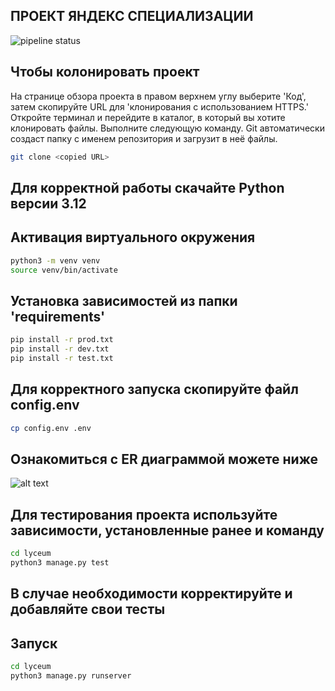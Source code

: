 ## ПРОЕКТ ЯНДЕКС СПЕЦИАЛИЗАЦИИ
![pipeline status](https://gitlab.crja72.ru/django/2024/autumn/course/students/172544-makarshelyag-course-1187/badges/main/pipeline.svg)

## Чтобы колонировать проект
На странице обзора проекта в правом верхнем углу выберите 'Код', затем скопируйте URL для 'клонирования с использованием HTTPS.'
Откройте терминал и перейдите в каталог, в который вы хотите клонировать файлы.
Выполните следующую команду. Git автоматически создаст папку с именем репозитория и загрузит в неё файлы.
```bash
git clone <copied URL>
``` 

## Для корректной работы скачайте Python версии 3.12
## Активация виртуального окружения
``` bash
python3 -m venv venv
source venv/bin/activate
```

## Установка зависимостей из папки 'requirements'
``` bash
pip install -r prod.txt
pip install -r dev.txt
pip install -r test.txt
```

## Для корректного запуска скопируйте файл config.env
``` bash
cp config.env .env
```
## Ознакомиться с ER диаграммой можете ниже
![alt text](https://gitlab.crja72.ru/django/2024/autumn/course/students/172544-makarshelyag-course-1187/blob/main/lyceum/ER.jpg?raw=true)
## Для тестирования проекта используйте зависимости, установленные ранее и команду
```bash
cd lyceum
python3 manage.py test
```
## В случае необходимости корректируйте и добавляйте свои тесты

## Запуск
``` bash
cd lyceum
python3 manage.py runserver
```